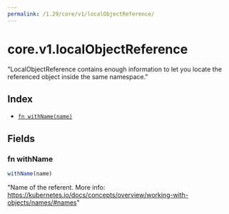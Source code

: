 ```yaml
---
permalink: /1.29/core/v1/localObjectReference/
---
```


# core.v1.localObjectReference

"LocalObjectReference contains enough information to let you locate the referenced object inside the same namespace."

## Index

* [`fn withName(name)`](#fn-withname)

## Fields

### fn withName

```ts
withName(name)
```

"Name of the referent. More info: https://kubernetes.io/docs/concepts/overview/working-with-objects/names/#names"